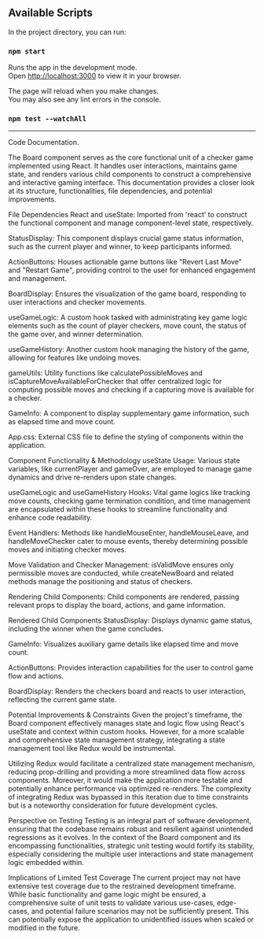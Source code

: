 ## Available Scripts

In the project directory, you can run:

### `npm start`

Runs the app in the development mode.\
Open [http://localhost:3000](http://localhost:3000) to view it in your browser.

The page will reload when you make changes.\
You may also see any lint errors in the console.

### `npm test --watchAll `

------------------------------------------------------------

Code Documentation. 

The Board component serves as the core functional unit of a checker game implemented using React. It handles user interactions, maintains game state, and renders various child components to construct a comprehensive and interactive gaming interface. This documentation provides a closer look at its structure, functionalities, file dependencies, and potential improvements.

File Dependencies
React and useState: Imported from 'react' to construct the functional component and manage component-level state, respectively.

StatusDisplay: This component displays crucial game status information, such as the current player and winner, to keep participants informed.

ActionButtons: Houses actionable game buttons like "Revert Last Move" and "Restart Game", providing control to the user for enhanced engagement and management.

BoardDisplay: Ensures the visualization of the game board, responding to user interactions and checker movements.

useGameLogic: A custom hook tasked with administrating key game logic elements such as the count of player checkers, move count, the status of the game over, and winner determination.

useGameHistory: Another custom hook managing the history of the game, allowing for features like undoing moves.

gameUtils: Utility functions like calculatePossibleMoves and isCaptureMoveAvailableForChecker that offer centralized logic for computing possible moves and checking if a capturing move is available for a checker.

GameInfo: A component to display supplementary game information, such as elapsed time and move count.

App.css: External CSS file to define the styling of components within the application.

Component Functionality & Methodology
useState Usage: Various state variables, like currentPlayer and gameOver, are employed to manage game dynamics and drive re-renders upon state changes.

useGameLogic and useGameHistory Hooks: Vital game logics like tracking move counts, checking game termination condition, and time management are encapsulated within these hooks to streamline functionality and enhance code readability.

Event Handlers: Methods like handleMouseEnter, handleMouseLeave, and handleMoveChecker cater to mouse events, thereby determining possible moves and initiating checker moves.

Move Validation and Checker Management: isValidMove ensures only permissible moves are conducted, while createNewBoard and related methods manage the positioning and status of checkers.

Rendering Child Components: Child components are rendered, passing relevant props to display the board, actions, and game information.


Rendered Child Components
StatusDisplay: Displays dynamic game status, including the winner when the game concludes.

GameInfo: Visualizes auxiliary game details like elapsed time and move count.

ActionButtons: Provides interaction capabilities for the user to control game flow and actions.

BoardDisplay: Renders the checkers board and reacts to user interaction, reflecting the current game state.

Potential Improvements & Constraints
Given the project's timeframe, the Board component effectively manages state and logic flow using React's useState and context within custom hooks. However, for a more scalable and comprehensive state management strategy, integrating a state management tool like Redux would be instrumental.

Utilizing Redux would facilitate a centralized state management mechanism, reducing prop-drilling and providing a more streamlined data flow across components. Moreover, it would make the application more testable and potentially enhance performance via optimized re-renders. The complexity of integrating Redux was bypassed in this iteration due to time constraints but is a noteworthy consideration for future development cycles.

Perspective on Testing
Testing is an integral part of software development, ensuring that the codebase remains robust and resilient against unintended regressions as it evolves. In the context of the Board component and its encompassing functionalities, strategic unit testing would fortify its stability, especially considering the multiple user interactions and state management logic embedded within.

Implications of Limited Test Coverage
The current project may not have extensive test coverage due to the restrained development timeframe. While basic functionality and game logic might be ensured, a comprehensive suite of unit tests to validate various use-cases, edge-cases, and potential failure scenarios may not be sufficiently present. This can potentially expose the application to unidentified issues when scaled or modified in the future.

